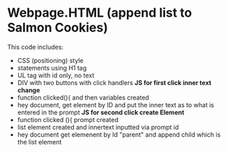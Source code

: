 # Webpage.HTML (append list to Salmon Cookies)
This code includes:
- CSS (positioning) style
- statements using H1 tag
- UL tag with id only, no text
- DIV with two buttons with click handlers 
**JS for first click inner text change**
- function clicked(){ and then variables created 
- hey document, get element by ID and put the inner text as to what is entered in the prompt
**JS for second click create Element**
- function clicked (){ prompt created 
- list element created and innertext inputted via prompt id
- hey document get elemenent by Id "parent" and append child which is the list element


